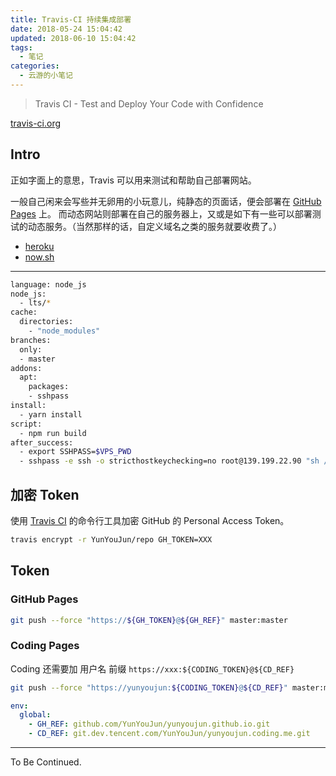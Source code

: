 ```yaml
---
title: Travis-CI 持续集成部署
date: 2018-05-24 15:04:42
updated: 2018-06-10 15:04:42
tags:
  - 笔记
categories:
  - 云游的小笔记
---
```


> Travis CI - Test and Deploy Your Code with Confidence

[travis-ci.org](https://www.travis-ci.org/)

<!-- more -->

## Intro

正如字面上的意思，Travis 可以用来测试和帮助自己部署网站。

一般自己闲来会写些并无卵用的小玩意儿，纯静态的页面话，便会部署在 [GitHub Pages](https://pages.github.com/) 上。
而动态网站则部署在自己的服务器上，又或是如下有一些可以部署测试的动态服务。（当然那样的话，自定义域名之类的服务就要收费了。）

- [heroku](https://www.heroku.com/)
- [now.sh](https://zeit.co/now)

---

```sh
language: node_js
node_js:
  - lts/*
cache:
  directories:
    - "node_modules"
branches:
  only:
  - master
addons:
  apt:
    packages:
    - sshpass
install:
  - yarn install
script:
  - npm run build
after_success:
  - export SSHPASS=$VPS_PWD
  - sshpass -e ssh -o stricthostkeychecking=no root@139.199.22.90 "sh /data/wwwroot/coc.yunyoujun.cn/deploy-ci.sh $TOKEN"
```

## 加密 Token

使用 [Travis CI](https://github.com/travis-ci/travis.rb#readme) 的命令行工具加密 GitHub 的 Personal Access Token。

```sh
travis encrypt -r YunYouJun/repo GH_TOKEN=XXX
```

## Token

### GitHub Pages

```sh
git push --force "https://${GH_TOKEN}@${GH_REF}" master:master
```

### Coding Pages

Coding 还需要加 用户名 前缀 `https://xxx:${CODING_TOKEN}@${CD_REF}`

```sh
git push --force "https://yunyoujun:${CODING_TOKEN}@${CD_REF}" master:master
```

```yaml
env:
  global:
    - GH_REF: github.com/YunYouJun/yunyoujun.github.io.git
    - CD_REF: git.dev.tencent.com/YunYouJun/yunyoujun.coding.me.git
```

---

To Be Continued.
